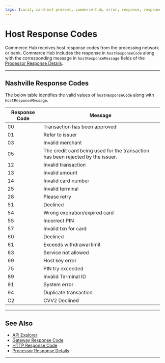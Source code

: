 ```yaml
---
tags: [carat, card-not-present, commerce-hub, error, response, responses-code, card-present]
---
```


# Host Response Codes

Commerce Hub receives host response codes from the processing network or bank. Commerce Hub includes the response in `hostResponseCode` along with the corresponding message in `hostResponseMessage` fields of the [Processor Response Details](?path=docs/Resources/Master-Data/Processor-Response-Details.md).

---

## Nashville Response Codes

The below table identifies the valid values of `hostResponseCode` along with `hostResponseMessage`.

| Response Code| Message |
| ---- | ------------ |
| 00 | Transaction has been approved |
| 01 | Refer to issuer |  
| 03 | Invalid merchant |
| 05 | The credit card being used for the transaction has been rejected by the issuer. |
| 12 | Invalid transaction |
| 13 | Invalid amount |
| 14 | Invalid card number |
| 25 | Invalid terminal |
| 28 | Please retry | 
| 51 | Declined |
| 54 | Wrong expiration/expired card |
| 55 | Incorrect PIN |
| 57 | Invalid txn for card |
| 60 | Declined |
| 61 | Exceeds withdrawal limit |
| 63 | Service not allowed |
| 69 | Host key error |
| 75 | PIN try exceeded |
| 89 | Invalid Terminal ID |
| 91 | System error |
| 94 | Duplicate transaction |
| C2 | CVV2 Declined |

---

## See Also

- [API Explorer](../api/?type=post&path=/payments/v1/charges)
- [Gateway Response Code](?path=docs/Resources/Master-Data/Gateway-Response.md)
- [HTTP Response Code](?path=docs/Resources/Guides/Response-Codes/HTTP.md)
- [Processor Response Details](?path=docs/Resources/Master-Data/Processor-Response-Details.md)

---